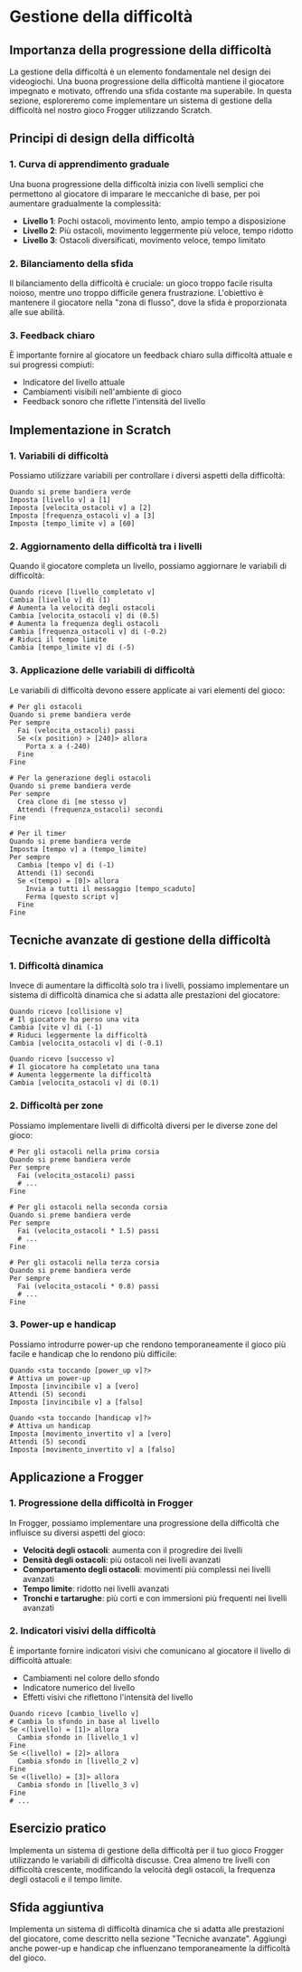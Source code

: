 # Gestione della difficoltà

## Importanza della progressione della difficoltà

La gestione della difficoltà è un elemento fondamentale nel design dei videogiochi. Una buona progressione della difficoltà mantiene il giocatore impegnato e motivato, offrendo una sfida costante ma superabile. In questa sezione, esploreremo come implementare un sistema di gestione della difficoltà nel nostro gioco Frogger utilizzando Scratch.

## Principi di design della difficoltà

### 1. Curva di apprendimento graduale

Una buona progressione della difficoltà inizia con livelli semplici che permettono al giocatore di imparare le meccaniche di base, per poi aumentare gradualmente la complessità:

- **Livello 1**: Pochi ostacoli, movimento lento, ampio tempo a disposizione
- **Livello 2**: Più ostacoli, movimento leggermente più veloce, tempo ridotto
- **Livello 3**: Ostacoli diversificati, movimento veloce, tempo limitato

### 2. Bilanciamento della sfida

Il bilanciamento della difficoltà è cruciale: un gioco troppo facile risulta noioso, mentre uno troppo difficile genera frustrazione. L'obiettivo è mantenere il giocatore nella "zona di flusso", dove la sfida è proporzionata alle sue abilità.

### 3. Feedback chiaro

È importante fornire al giocatore un feedback chiaro sulla difficoltà attuale e sui progressi compiuti:

- Indicatore del livello attuale
- Cambiamenti visibili nell'ambiente di gioco
- Feedback sonoro che riflette l'intensità del livello

## Implementazione in Scratch

### 1. Variabili di difficoltà

Possiamo utilizzare variabili per controllare i diversi aspetti della difficoltà:

```
Quando si preme bandiera verde
Imposta [livello v] a [1]
Imposta [velocita_ostacoli v] a [2]
Imposta [frequenza_ostacoli v] a [3]
Imposta [tempo_limite v] a [60]
```

### 2. Aggiornamento della difficoltà tra i livelli

Quando il giocatore completa un livello, possiamo aggiornare le variabili di difficoltà:

```
Quando ricevo [livello_completato v]
Cambia [livello v] di (1)
# Aumenta la velocità degli ostacoli
Cambia [velocita_ostacoli v] di (0.5)
# Aumenta la frequenza degli ostacoli
Cambia [frequenza_ostacoli v] di (-0.2)
# Riduci il tempo limite
Cambia [tempo_limite v] di (-5)
```

### 3. Applicazione delle variabili di difficoltà

Le variabili di difficoltà devono essere applicate ai vari elementi del gioco:

```
# Per gli ostacoli
Quando si preme bandiera verde
Per sempre
  Fai (velocita_ostacoli) passi
  Se <(x position) > [240]> allora
    Porta x a (-240)
  Fine
Fine

# Per la generazione degli ostacoli
Quando si preme bandiera verde
Per sempre
  Crea clone di [me stesso v]
  Attendi (frequenza_ostacoli) secondi
Fine

# Per il timer
Quando si preme bandiera verde
Imposta [tempo v] a (tempo_limite)
Per sempre
  Cambia [tempo v] di (-1)
  Attendi (1) secondi
  Se <(tempo) = [0]> allora
    Invia a tutti il messaggio [tempo_scaduto]
    Ferma [questo script v]
  Fine
Fine
```

## Tecniche avanzate di gestione della difficoltà

### 1. Difficoltà dinamica

Invece di aumentare la difficoltà solo tra i livelli, possiamo implementare un sistema di difficoltà dinamica che si adatta alle prestazioni del giocatore:

```
Quando ricevo [collisione v]
# Il giocatore ha perso una vita
Cambia [vite v] di (-1)
# Riduci leggermente la difficoltà
Cambia [velocita_ostacoli v] di (-0.1)

Quando ricevo [successo v]
# Il giocatore ha completato una tana
# Aumenta leggermente la difficoltà
Cambia [velocita_ostacoli v] di (0.1)
```

### 2. Difficoltà per zone

Possiamo implementare livelli di difficoltà diversi per le diverse zone del gioco:

```
# Per gli ostacoli nella prima corsia
Quando si preme bandiera verde
Per sempre
  Fai (velocita_ostacoli) passi
  # ...
Fine

# Per gli ostacoli nella seconda corsia
Quando si preme bandiera verde
Per sempre
  Fai (velocita_ostacoli * 1.5) passi
  # ...
Fine

# Per gli ostacoli nella terza corsia
Quando si preme bandiera verde
Per sempre
  Fai (velocita_ostacoli * 0.8) passi
  # ...
Fine
```

### 3. Power-up e handicap

Possiamo introdurre power-up che rendono temporaneamente il gioco più facile e handicap che lo rendono più difficile:

```
Quando <sta toccando [power_up v]?>
# Attiva un power-up
Imposta [invincibile v] a [vero]
Attendi (5) secondi
Imposta [invincibile v] a [falso]

Quando <sta toccando [handicap v]?>
# Attiva un handicap
Imposta [movimento_invertito v] a [vero]
Attendi (5) secondi
Imposta [movimento_invertito v] a [falso]
```

## Applicazione a Frogger

### 1. Progressione della difficoltà in Frogger

In Frogger, possiamo implementare una progressione della difficoltà che influisce su diversi aspetti del gioco:

- **Velocità degli ostacoli**: aumenta con il progredire dei livelli
- **Densità degli ostacoli**: più ostacoli nei livelli avanzati
- **Comportamento degli ostacoli**: movimenti più complessi nei livelli avanzati
- **Tempo limite**: ridotto nei livelli avanzati
- **Tronchi e tartarughe**: più corti e con immersioni più frequenti nei livelli avanzati

### 2. Indicatori visivi della difficoltà

È importante fornire indicatori visivi che comunicano al giocatore il livello di difficoltà attuale:

- Cambiamenti nel colore dello sfondo
- Indicatore numerico del livello
- Effetti visivi che riflettono l'intensità del livello

```
Quando ricevo [cambio_livello v]
# Cambia lo sfondo in base al livello
Se <(livello) = [1]> allora
  Cambia sfondo in [livello_1 v]
Fine
Se <(livello) = [2]> allora
  Cambia sfondo in [livello_2 v]
Fine
Se <(livello) = [3]> allora
  Cambia sfondo in [livello_3 v]
Fine
# ...
```

## Esercizio pratico

Implementa un sistema di gestione della difficoltà per il tuo gioco Frogger utilizzando le variabili di difficoltà discusse. Crea almeno tre livelli con difficoltà crescente, modificando la velocità degli ostacoli, la frequenza degli ostacoli e il tempo limite.

## Sfida aggiuntiva

Implementa un sistema di difficoltà dinamica che si adatta alle prestazioni del giocatore, come descritto nella sezione "Tecniche avanzate". Aggiungi anche power-up e handicap che influenzano temporaneamente la difficoltà del gioco.